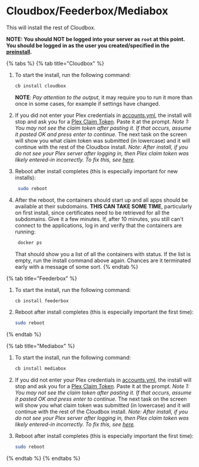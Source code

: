 # Cloudbox/Feederbox/Mediabox

This will install the rest of Cloudbox.

**NOTE: You should NOT be logged into your server as `root` at this point. You should be logged in as the user you created/specified in the** [**preinstall**](05-preinstall.md)**.**

{% tabs %}
{% tab title="Cloudbox" %}
1. To start the install, run the following command:

   ```bash
   cb install cloudbox
   ```

   **NOTE**: _Pay attention to the output_, it may require you to run it more than once in some cases, for example if settings have changed.

2. If you did not enter your Plex credentials in [accounts.yml](03-install-accounts.yml.md), the install will stop and ask you for a [Plex Claim Token](../more-information/plex-access-token.md).  Paste it at the prompt. _Note 1: You may not see the claim token after pasting it. If that occurs, assume it pasted OK and press enter to continue._ The next task on the screen will show you what claim token was submitted \(in lowercase\) and it will continue with the rest of the Cloudbox install. _Note: After install, if you do not see your Plex server after logging in, then Plex claim token was likely entered-in incorrectly. To fix this, see_ [_here_](../troubleshooting/faq-from-cb.md#if-you-are-unable-to-find-your-plex-server)_._
3. Reboot after install completes \(this is especially important for new installs\):

   ```bash
    sudo reboot
   ```

4. After the reboot, the containers should start up and all apps should be available at their subdomains. **THIS CAN TAKE SOME TIME**, particularly on first install, since certificates need to be retrieved for all the subdomains. Give it a few minutes. If, after 10 minutes, you still can't connect to the applications, log in and verify that the containers are running:

   ```bash
    docker ps
   ```

   That should show you a list of all the containers with status. If the list is empty, run the install command above again. Chances are it terminated early with a message of some sort.
{% endtab %}

{% tab title="Feederbox" %}
1. To start the install, run the following command:

   ```bash
   cb install feederbox
   ```

2. Reboot after install completes \(this is especially important the first time\):

   ```bash
   sudo reboot
   ```
{% endtab %}

{% tab title="Mediabox" %}
1. To start the install, run the following command:

   ```bash
   cb install mediabox
   ```

2. If you did not enter your Plex credentials in [accounts.yml](03-install-accounts.yml.md), the install will stop and ask you for a [Plex Claim Token](../more-information/plex-access-token.md).  Paste it at the prompt. _Note 1: You may not see the claim token after pasting it. If that occurs, assume it pasted OK and press enter to continue._ The next task on the screen will show you what claim token was submitted \(in lowercase\) and it will continue with the rest of the Cloudbox install. _Note: After install, if you do not see your Plex server after logging in, then Plex claim token was likely entered-in incorrectly. To fix this, see_ [_here_](../troubleshooting/faq-from-cb.md#if-you-are-unable-to-find-your-plex-server)_._
3. Reboot after install completes \(this is especially important the first time\):

   ```bash
   sudo reboot
   ```
{% endtab %}
{% endtabs %}

